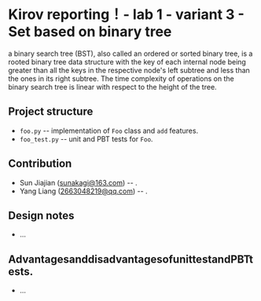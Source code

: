 # Kirov reporting！- lab 1 - variant 3 - Set based on binary tree

a binary search tree (BST), also called an ordered or sorted binary tree, is a rooted binary tree data structure with the key of each internal node being greater than all the keys in the respective node's left subtree and less than the ones in its right subtree. The time complexity of operations on the binary search tree is linear with respect to the height of the tree.

## Project structure

- `foo.py` -- implementation of `Foo` class and `add` features.
- `foo_test.py` -- unit and PBT tests for `Foo`.

## Contribution

- Sun Jiajian (sunakagi@163.com) -- .
- Yang Liang (2663048219@qq.com) -- .

## Design notes

- ...

## AdvantagesanddisadvantagesofunittestandPBTtests.


- ...

